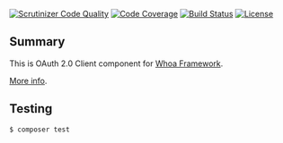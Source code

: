[![Scrutinizer Code Quality](https://scrutinizer-ci.com/g/whoa-php-dist/oauth-client/badges/quality-score.png?b=master)](https://scrutinizer-ci.com/g/whoa-php-dist/oauth-client/?branch=master)
[![Code Coverage](https://scrutinizer-ci.com/g/whoa-php-dist/doctrine/oauth-client/coverage.png?b=master)](https://scrutinizer-ci.com/g/whoa-php-dist/oauth-client/?branch=master)
[![Build Status](https://travis-ci.org/whoa-php-dist/oauth-client.svg?branch=master)](https://travis-ci.org/whoa-php-dist/oauth-client)
[![License](https://img.shields.io/github/license/whoa-php/framework.svg)](https://packagist.org/packages/whoa-php/framework)

## Summary

This is OAuth 2.0 Client component for [Whoa Framework](https://github.com/whoa-php/framework).

[More info](https://github.com/whoa-php/framework).

## Testing

```bash
$ composer test
```
